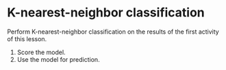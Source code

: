 # K-nearest-neighbor classification

Perform K-nearest-neighbor classification on the results of the first activity of this lesson.

1. Score the model.
2. Use the model for prediction.